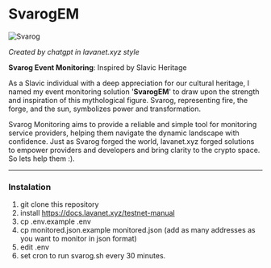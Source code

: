 # SvarogEM
![Svarog](https://github.com/LudiSistemas/SvarogEM/assets/32266954/f5de309e-e878-4f9b-8654-f5de83a0ba08)

_Created by chatgpt in lavanet.xyz style_

**Svarog Event Monitoring**: Inspired by Slavic Heritage

As a Slavic individual with a deep appreciation for our cultural heritage, I named my event monitoring solution '**SvarogEM**' to draw upon the strength and inspiration of this mythological figure. Svarog, representing fire, the forge, and the sun, symbolizes power and transformation.

Svarog Monitoring aims to provide a reliable and simple tool for monitoring service providers, helping them navigate the dynamic landscape with confidence.
Just as Svarog forged the world, lavanet.xyz forged solutions to empower providers and developers and bring clarity to the crypto space. So lets help them :).

---
### Instalation
1. git clone this repository
2. install https://docs.lavanet.xyz/testnet-manual
3. cp .env.example .env
4. cp monitored.json.example monitored.json (add as many addresses as you want to monitor in json format)
5. edit .env
6. set cron to run svarog.sh every 30 minutes.


